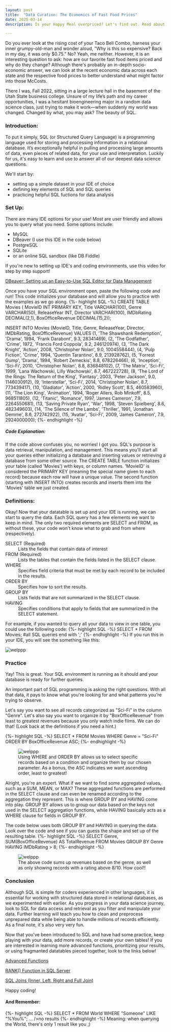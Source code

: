 ```yaml
---
layout: post
title:  "Data Curation: The Economics of Fast Food Prices"
date: 2025-03-14
description: Is your Happy Meal overpriced? Let's find out. Read about the correlation between various state economic factors and fast food prices in the US-- and how you can curate similar data yourself! 

---
```

<p class="intro"><span class="dropcap">D</span>o you ever look at the rising cost of your Taco Bell Combo, harness your inner grumpy-old-man and wonder aloud, "Why is this so expensive? Back in my day, it was only $0.75." No? Yeah, me neither. However, it is an interesting question to ask: how are our favorite fast food items priced and why do they change? Although there's probably an in-depth socio-economic answer, we can look at the recent economic data across each state and the respective food prices to better understand what might factor into those McCosts.
 </p>

<p class="intro"><span class="dropcap">T</span>here I was, Fall 2022, sitting in a large lecture hall in the basement of the Utah State business college. Unsure of my life’s path and my career opportunities, I was a hesitant bioengineering major in a random data science class, just trying to make it work—when suddenly my world was changed. Changed by what, you may ask? The beauty of SQL. </p>

### Introduction:
To put it simply, SQL (or Structured Query Language) is a programming language used for storing and processing information in a relational database. It’s exceptionally helpful in pulling and processing large amounts of data, even pieces of related data, for your use and interpretation. Luckily for us, it's easy to learn and use to answer all of our deepest data science questions. 

We'll start by:
* setting up a simple dataset in your IDE of choice
* defining key elements of SQL and SQL queries
* practicing helpful SQL fuctions for data analysis

### Set Up:
There are many IDE options for your use! Most are user friendly and allows you to query what you need. Some options include:
* MySQL
* DBeaver (I use this IDE in the code below)
* PostgreSQL
* SQLite
* or an online SQL sandbox (like DB Fiddle)

If you're new to setting up IDE's and coding environments, use this video for step by step support!

<a href="https://www.youtube.com/watch?v=FWPMtHEYdFA" target="_blank">DBeaver: Setting up an Easy-to-Use SQL Editor for Data Management</a>

Once you have your SQL environment open, paste the following code and run! This code initializes your database and will allow you to practice with the examples as we go along. 
{%- highlight SQL -%}
CREATE TABLE Movies (
    MovieID INT PRIMARY KEY,
    Title VARCHAR(100),
    Genre VARCHAR(50),
    ReleaseYear INT,
    Director VARCHAR(100),
    IMDbRating DECIMAL(2,1),
    BoxOfficeRevenue DECIMAL(15,2)); 

INSERT INTO Movies (MovieID, Title, Genre, ReleaseYear, Director, IMDbRating, BoxOfficeRevenue)
VALUES
(1, 'The Shawshank Redemption', 'Drama', 1994, 'Frank Darabont', 9.3, 28341469),
(2, 'The Godfather', 'Crime', 1972, 'Francis Ford Coppola', 9.2, 246120974),
(3, 'The Dark Knight', 'Action', 2008, 'Christopher Nolan', 9.0, 1004558444),
(4, 'Pulp Fiction', 'Crime', 1994, 'Quentin Tarantino', 8.9, 213928762),
(5, 'Forrest Gump', 'Drama', 1994, 'Robert Zemeckis', 8.8, 678226466),
(6, 'Inception', 'Sci-Fi', 2010, 'Christopher Nolan', 8.8, 836848102),
(7, 'The Matrix', 'Sci-Fi', 1999, 'Lana Wachowski, Lilly Wachowski', 8.7, 467222728),
(8, 'The Lord of the Rings: The Return of the King', 'Fantasy', 2003, 'Peter Jackson', 9.0, 1146030912),
(9, 'Interstellar', 'Sci-Fi', 2014, 'Christopher Nolan', 8.7, 773439417),
(10, 'Gladiator', 'Action', 2000, 'Ridley Scott', 8.5, 460583960),
(11, 'The Lion King', 'Animation', 1994, 'Roger Allers, Rob Minkoff', 8.5, 968511805),
(12, 'Titanic', 'Romance', 1997, 'James Cameron', 7.9, 2264550681),
(13, 'Saving Private Ryan', 'War', 1998, 'Steven Spielberg', 8.6, 482349603),
(14, 'The Silence of the Lambs', 'Thriller', 1991, 'Jonathan Demme', 8.6, 272742922),
(15, 'Avatar', 'Sci-Fi', 2009, 'James Cameron', 7.9, 2924000000);
{%- endhighlight -%}

##### Code Explanation:
If the code above confuses you, no worries! I got you. SQL's purpose is data retrieval, manipulation, and management. This means you'll start all your queries either initializing a database and inserting values or retrieving a database from some other source. The CREATE TABLE function initializes your table (called 'Movies') with keys, or column names. 'MovieID' is considered the PRIMARY KEY (meaning the special name given to each record) because each row will have a unique value.
The second function (starting with INSERT INTO) creates records and inserts them into the 'Movies' table we just created.

### Definitions:
Okay! Now that your datatable is set up and your IDE is running, we can start to query the data. Each SQL query has a few elements we want to keep in mind. The only two required elements are SELECT and FROM, as without these, your code won't know what to grab and from where (respectively).  

<dl>
  <dt>SELECT (Required)</dt>
  <dd>Lists the fields that contain data of interest
  </dd>
  <dt>FROM (Required)</dt>
  <dd>Lists the tables that contain the fields listed in the SELECT clause.</dd>
  <dt>WHERE</dt>
  <dd>Specifies field criteria that must be met by each record to be included in the results.</dd>
  <dt>ORDER BY</dt>
  <dd>Specifies how to sort the results.</dd>
  <dt>GROUP BY</dt>
  <dd> Lists fields that are not summarized in the SELECT clause.</dd>
  <dt>HAVING</dt>
  <dd>Specifies conditions that apply to fields that are summarized in the SELECT statement.</dd>
</dl>

For example, if you wanted to query all your data to view in one table, you could use the following code:
{%- highlight SQL -%}
SELECT *
FROM Movies; #all SQL queries end with ';'
{%- endhighlight -%}
If you run this in your IDE, you will see the something like this:

<img src="{{site.url}}/{{site.baseurl}}/assets/img/Screenshot3.jpg" alt="welppp"/>

### Practice
Yay! This is great. Your SQL environment is running as it should and your database is ready for further queries. 

An important part of SQL programming is asking the right questions. With all that data, it pays to know what you're looking for and what patterns you're trying to observe. 

Let's say you want to see all records categorized as "Sci-Fi" in the column "Genre". Let's also say you want to organize it by "BoxOfficeRevenue" from least to greatest revenues because you only watch indie films. We can do that! (Look back at the definitions if you need a hint.)

{%- highlight SQL -%}
SELECT *
FROM Movies 
WHERE Genre = "Sci-Fi"
ORDER BY BoxOfficeRevenue ASC;
{%- endhighlight -%}
<figure>
<img src="{{site.url}}/{{site.baseurl}}/assets/img/Screenshot4.jpg" alt="welppp"/>
<figcaption>Using WHERE and ORDER BY allows us to select specific records based on a condition and organize them by our chosen parameter. As a bonus, the ASC indicates we want ascending order, least to greatest!</figcaption>
</figure>

Alright, you're an expert. What if we want to find some aggregated values, such as a SUM, MEAN, or MAX? These aggregated functions are performed in the SELECT clause and can even be renamed according to the aggregation they represent. This is where GROUP BY and HAVING come into play. GROUP BY allows us to group our data based on the keys not used in the SELECT aggregation functions, while HAVING basically acts as a WHERE clause for fields in GROUP BY. 

The code below uses both GROUP BY and HAVING in querying the data. Look over the code and see if you can guess the shape and set up of the resulting table. 
{%- highlight SQL -%}
SELECT Genre, SUM(BoxOfficeRevenue) AS TotalRevenue 
FROM Movies
GROUP BY Genre
HAVING IMDbRating > 8;
{%- endhighlight -%}
<figure>
<img src="{{site.url}}/{{site.baseurl}}/assets/img/Screenshot5.jpg" alt="welppp"/>
<figcaption>The above code sums up revenues based on the genre, as well as only showing records with a rating above 8/10. How cool!!</figcaption>
</figure>

### Conclusion
Although SQL is simple for coders experienced in other languages, it is essential for working with structured data stored in relational databases, as we experimented with earlier. As you progress in your data science journey, look to SQL for data access and retrieval as you filter and manipulate your data. Further learning will teach you how to clean and preprocess unprepared data while being able to handle millions of records efficiently. As a final note, it's also very very fun. 

Now that you've been introduced to SQL and have had some practice, keep playing with your data, add more records, or create your own tables! If you are interested in learning more advanced functions, prioritizing your results, or using fragmanted datatables pieced together, look to the links below! 

<a href="https://www.geeksforgeeks.org/sql-advanced-functions/" target="_blank">Advanced Functions</a>

<a href="https://www.geeksforgeeks.org/rank-function-in-sql-server/" target="_blank">RANK() Function in SQL Server</a>

<a href="https://www.geeksforgeeks.org/sql-join-set-1-inner-left-right-and-full-joins/" target="_blank">SQL Joins (Inner, Left, Right and Full Join)</a>

Happy coding!

#### And Remember:
{%- highlight SQL -%}
SELECT *
FROM World
WHERE "Someone"
LIKE "%You%";
...
/>no results
{%- endhighlight -%}
Meaning: when querying the World, there's only 1 result like you ;)